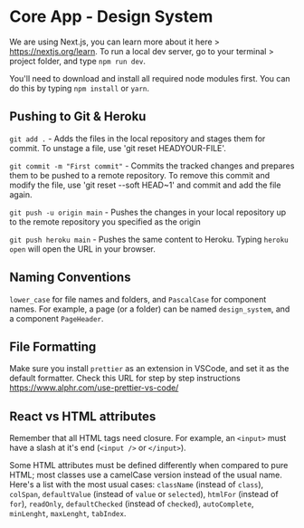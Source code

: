 # Core App - Design System

We are using Next.js, you can learn more about it here > https://nextjs.org/learn.
To run a local dev server, go to your terminal > project folder, and type `npm run dev`.

You'll need to download and install all required node modules first. You can do this by typing `npm install` or `yarn`.

## Pushing to Git & Heroku

`git add .` - Adds the files in the local repository and stages them for commit. To unstage a file, use 'git reset HEADYOUR-FILE'.

`git commit -m "First commit"` - Commits the tracked changes and prepares them to be pushed to a remote repository. To remove this commit and modify the file, use 'git reset --soft HEAD~1' and commit and add the file again.

`git push -u origin main` - Pushes the changes in your local repository up to the remote repository you specified as the origin

`git push heroku main` - Pushes the same content to Heroku. Typing `heroku open` will open the URL in your browser.

## Naming Conventions

`lower_case` for file names and folders, and `PascalCase` for component names. For example, a page (or a folder) can be named `design_system`, and a component `PageHeader`.

## File Formatting

Make sure you install `prettier` as an extension in VSCode, and set it as the default formatter. Check this URL for step by step instructions https://www.alphr.com/use-prettier-vs-code/

## React vs HTML attributes

Remember that all HTML tags need closure. For example, an `<input>` must have a slash at it's end (`<input />` or `</input>`).

Some HTML attributes must be defined differently when compared to pure HTML; most classes use a camelCase version instead of the usual name.
Here's a list with the most usual cases: `className` (instead of `class`), `colSpan`, `defaultValue` (instead of `value` or `selected`), `htmlFor` (instead of `for`), `readOnly`, `defaultChecked` (instead of `checked`), `autoComplete`, `minLenght`, `maxLenght`, `tabIndex`.
